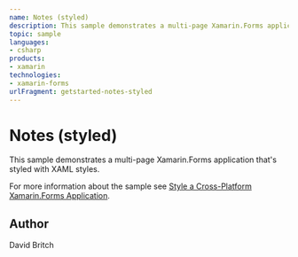 ```yaml
---
name: Notes (styled)
description: This sample demonstrates a multi-page Xamarin.Forms application that's styled with XAML styles.  For more information about the sample see [Style a...
topic: sample
languages:
- csharp
products:
- xamarin
technologies:
- xamarin-forms
urlFragment: getstarted-notes-styled
---
```

Notes (styled)
======================

This sample demonstrates a multi-page Xamarin.Forms application that's styled with XAML styles.

For more information about the sample see [Style a Cross-Platform Xamarin.Forms Application](https://docs.microsoft.com/xamarin/get-started/quickstarts/styled).

Author
------

David Britch
